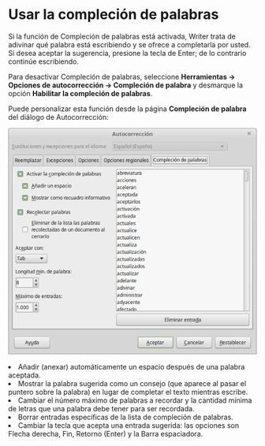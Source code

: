 
# Usar la compleción de palabras

Si la función de Compleción de palabras está activada, Writer trata de adivinar qué palabra está escribiendo y se ofrece a completarla por usted. Si desea aceptar la sugerencia, presione la tecla de Enter; de lo contrario continúe escribiendo.

Para desactivar Compleción de palabras, seleccione **Herramientas → Opciones de autocorrección → Compleción de palabra** y desmarque la opción **Habilitar la compleción de palabras**.

Puede personalizar esta función desde la página **Compleción de palabra** del diálogo de Autocorrección:

![](https://raw.githubusercontent.com/catedu/libreOffice-la-suite-ofimatica-libre/master/img/Autocorreccion_263.png)


<li value="1">
Añadir (anexar) automáticamente un espacio después de una palabra aceptada.
</li>
<li value="1">
Mostrar la palabra sugerida como un consejo (que aparece al pasar el puntero sobre la palabra) en lugar de completar el texto mientras escribe.
</li>
<li>
Cambiar el número máximo de palabras a recordar y la cantidad mínima de letras que una palabra debe tener para ser recordada.
</li>
<li>
Borrar entradas específicas de la lista de compleción de palabras.
</li>
<li>
Cambiar la tecla que acepta una entrada sugerida: las opciones son Flecha derecha, Fin, Retorno (Enter) y la Barra espaciadora.
</li>
